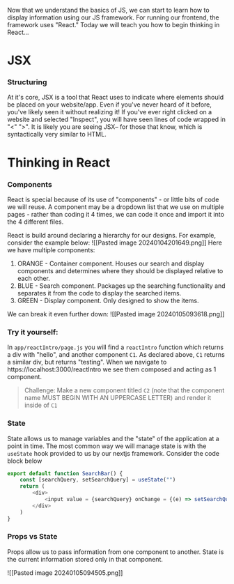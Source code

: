 Now that we understand the basics of JS, we can start to learn how to display information using our JS framework. For running our frontend, the framework uses "React." Today we will teach you how to begin thinking in React...

# JSX

### Structuring
At it's core, JSX is a tool that React uses to indicate where elements should be placed on your website/app. Even if you've never heard of it before, you've likely seen it without realizing it! If you've ever right clicked on a website and selected "Inspect", you will have seen lines of code wrapped in "<"  ">". It is likely you are seeing JSX– for those that know,  which is syntactically very similar to HTML. 


# Thinking in React

### Components
React is special because of its use of "components" - or little bits of code we will reuse. A component may be a dropdown list that we use on multiple pages - rather than coding it 4 times, we can code it once and import it into the 4 different files. 

React is build around declaring a hierarchy for our designs. For example, consider the example below:
![[Pasted image 20240104201649.png]]
Here we have multiple components:
1. ORANGE - Container component. Houses our search and display components and determines where they should be displayed relative to each other. 
2. BLUE - Search component. Packages up the searching functionality and separates it from the code to display the searched items. 
3. GREEN - Display component. Only designed to show the items. 

We can break it even further down: 
![[Pasted image 20240105093618.png]]
### Try it yourself: 
In `app/reactIntro/page.js` you will find a `reactIntro` function which returns a div with "hello", and another component `C1`. As declared above, `C1` returns a similar div, but returns "testing". When we navigate to https://localhost:3000/reactIntro we see them composed and acting as 1 component. 

> Challenge:
> Make a new component titled `C2` (note that the component name MUST BEGIN WITH AN UPPERCASE LETTER) and render it inside of `C1`

### State

State allows us to manage variables and the "state" of the application at a point in time. The most common way we will manage state is with the `useState` hook provided to us by our nextjs framework. Consider the code block below

```js
export default function SearchBar() {
	const [searchQuery, setSearchQuery] = useState("")
	return (
		<div>
			<input value = {searchQuery} onChange = {(e) => setSearchQuery(e.target.value)} />
		</div>
	)
}
```


### Props vs State
Props allow us to pass information from one component to another. 
State is the current information stored only in that component. 

![[Pasted image 20240105094505.png]]
